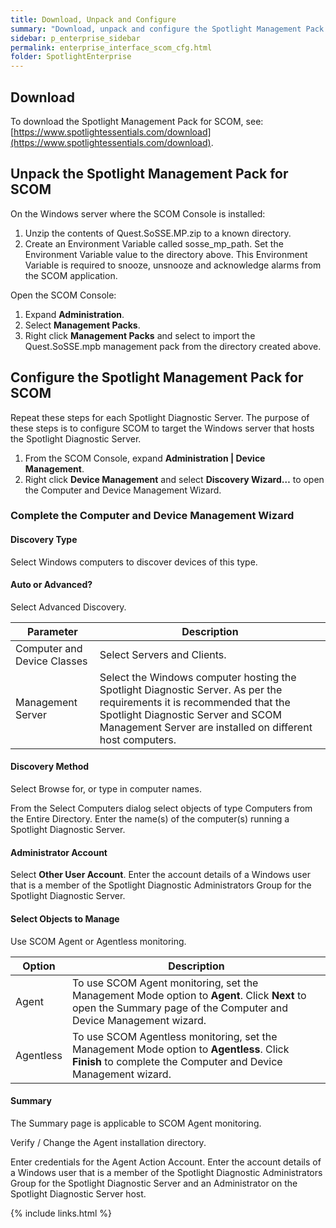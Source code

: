 ```yaml
---
title: Download, Unpack and Configure
summary: "Download, unpack and configure the Spotlight Management Pack for SCOM."
sidebar: p_enterprise_sidebar
permalink: enterprise_interface_scom_cfg.html
folder: SpotlightEnterprise
---
```




## Download
To download the Spotlight Management Pack for SCOM, see: [https://www.spotlightessentials.com/download](https://www.spotlightessentials.com/download).


## Unpack the Spotlight Management Pack for SCOM
On the Windows server where the SCOM Console is installed:

1. Unzip the contents of Quest.SoSSE.MP.zip to a known directory.
2. Create an Environment Variable called sosse_mp_path. Set the Environment Variable value to the directory above. This Environment Variable is required to snooze, unsnooze and acknowledge alarms from the SCOM application.

Open the SCOM Console:
1. Expand **Administration**.
2. Select **Management Packs**.
3. Right click **Management Packs** and select to import the Quest.SoSSE.mpb management pack from the directory created above.

## Configure the Spotlight Management Pack for SCOM

Repeat these steps for each Spotlight Diagnostic Server. The purpose of these steps is to configure SCOM to target the Windows server that hosts the Spotlight Diagnostic Server.

1. From the SCOM Console, expand **Administration \| Device Management**.
2. Right click **Device Management** and select **Discovery Wizard…** to open the Computer and Device Management Wizard.

### Complete the Computer and Device Management Wizard

#### Discovery Type
Select Windows computers to discover devices of this type.

#### Auto or Advanced?

Select Advanced Discovery.

Parameter | Description
----------|------------
Computer and Device Classes | Select Servers and Clients.
Management Server | Select the Windows computer hosting the Spotlight Diagnostic Server. As per the requirements it is recommended that the Spotlight Diagnostic Server and SCOM Management Server are installed on different host computers.

#### Discovery Method
Select Browse for, or type in computer names.

From the Select Computers dialog select objects of type Computers from the Entire Directory. Enter the name(s) of the computer(s) running a Spotlight Diagnostic Server.

#### Administrator Account
Select **Other User Account**. Enter the account details of a Windows user that is a member of the Spotlight Diagnostic Administrators Group for the Spotlight Diagnostic Server.

#### Select Objects to Manage
Use SCOM Agent or Agentless monitoring.

Option | Description
-------|------------
Agent | To use SCOM Agent monitoring, set the Management Mode option to **Agent**. Click **Next** to open the Summary page of the Computer and Device Management wizard.
Agentless | To use SCOM Agentless monitoring, set the Management Mode option to **Agentless**. Click **Finish** to complete the Computer and Device Management wizard.

#### Summary

The Summary page is applicable to SCOM Agent monitoring.

Verify / Change the Agent installation directory.

Enter credentials for the Agent Action Account. Enter the account details of a Windows user that is a member of the Spotlight Diagnostic Administrators Group for the Spotlight Diagnostic Server and an Administrator on the Spotlight Diagnostic Server host.


{% include links.html %}
